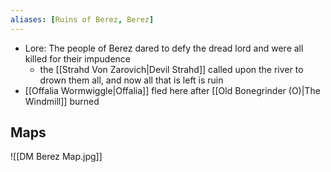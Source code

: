 ```yaml
---
aliases: [Ruins of Berez, Berez]
---
```


- Lore: The people of Berez dared to defy the dread lord and were all killed for their impudence
	- the [[Strahd Von Zarovich|Devil Strahd]] called upon the river to drown them all, and now all that is left is ruin
- [[Offalia Wormwiggle|Offalia]] fled here after [[Old Bonegrinder (O)|The Windmill]] burned


## Maps

![[DM Berez Map.jpg]]
